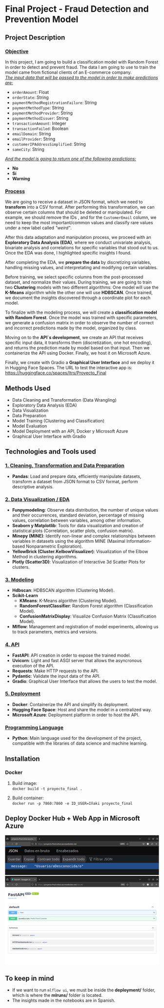 # Final Project - Fraud Detection and Prevention Model
## Project Description
### <u>Objective</u>
In this project, I am going to build a classification model with Random Forest in order to detect and prevent fraud. The data I am going to use to train the model came from fictional clients of an E-commerce company.  
_<u>The input data that will be passed to the model in order to make predictions are:</u>_
- `orderAmount`: Float
- `orderState`: String
- `paymentMethodRegistrationFailure`: String
- `paymentMethodType`: String
- `paymentMethodProvider`: String
- `paymentMethodIssuer`: String
- `transactionAmount`: Integer
- `transactionFailed`: Boolean
- `emailDomain`: String
- `emailProvider`: String
- `customerIPAddressSimplified`: String
- `sameCity`: String  

_<u>And the model is going to return one of the following predictions:</u>_
- __No__
- __Sí__
- __Warning__
### <u>Process</u>
We are going to receive a dataset in JSON format, which we need to __transform__ into a CSV format. After performing this transformation, we can observe certain columns that should be deleted or manipulated. For example, we should remove the IDs , and for the  `CustomerEmail` column, we need to keep the most important/common values and classify rare values under a new label called _"weird"_.  

After this data adaptation and manipulation process, we proceed with an __Exploratory Data Analysis (EDA)__, where we conduct univariate analysis, bivariate analysis and correlations for specific variables that stood out to us. Once the EDA was done, I highlighted specific insights I found.
 
After completing the EDA, we __prepare the data__ by discretizing variables, handling missing values, and interpretating and modifying certain variables.

Before training, we select specific columns from the post-processed dataset, and normalize their values. During training, we are going to train two __Clustering__ models with two different algorithms: One model will use the __K-Means__ algorithm while the other one will use __HDBSCAN__. Once trained, we document the insights discovered through a coordinate plot for each model. 

To finalize with the modeling process, we will create a __classification model with Random Forest__. Once the model was trained with specific parameters, we generate a confusion matrix in order to observe the number of correct and incorrect predictions made by the model, organized by class.

Moving on to the __API´s development__, we create an API that receives specific input data, it transforms them (discretization, one hot encoding), and returns the prediction made by model based on that input. Then we containerize the API using Docker. Finally, we host it on Microsoft Azure.

Finally, we create with Gradio a __Graphical User Interface__ and we deploy it in Hugging Face Spaces. The URL to test the interactive app is: https://huggingface.co/spaces/Itrs/Proyecto_Final

## Methods Used
- Data Cleaning and Transformation (Data Wrangling)
- Exploratory Data Analysis (EDA)
- Data Visualization
- Data Preparation
- Model Training (Clustering and Classification)
- Model Evaluation
- Model Deployment with an API, Docker y Microsoft Azure
- Graphical User Interface with Gradio

## Technologies and Tools used
### <ins>1. Cleaning, Transformation and Data Preparation </ins> 
- **Pandas**: Load and prepare data, efficiently manipulate datasets, transform a dataset from JSON format to CSV format, perform descriptive analysis.

### <ins>2. Data Visualization / EDA</ins>
- **Funpymodeling**: Observe data distribution, the number of unique values and their occurrences, standard deviation, percentage of missing values, correlation between variables, among other information.
- **Seaborn y Matplotlib**:  Tools for data visualization and creation of statistical plots (Correlation, scatter plots, confusion matrix).
- **Minepy (MINE)**:  Identify non-linear and complex relationships between variables in datasets using the algorithm MINE (Maximal Information-based Nonparametric Exploration).
- **YellowBrick (Cluster.KelbowVisualizer)**: Visualization of the Elbow Method in clustering algorithms.
- **Plotly (Scatter3D)**: Visualization of Interactive 3d Scatter Plots for clusters.

### <ins>3. Modeling</ins>
- **Hdbscan**: HDBSCAN algorithm (Clustering Model).
- **Scikit-Learn**
    - **KMeans**: K-Means algorithm (Clustering Model).
    - **RandomForestClassifier**: Random Forest algorithm (Classification Model).
    - **ConfusionMatrixDisplay**: Visualize Confusion Matrix (Classification Model).
- **Mlflow**: Management and registration of model experiments, allowing us to track parameters, metrics and versions.

### <ins>4. API</ins>
- **FastAPI**: API creation in order to expose the trained model.
- **Uvicorn**: Light and fast ASGI server that allows the asyncronous execution of the API.
- **Requests**: Make HTTP requests to the API.
- **Pydantic**: Validate the input data of the API.
- **Gradio**: Graphical User Interface that allows the users to test the model.

### <ins>5. Deployment</ins> 
- **Docker**: Containerize the API and simplify its deployment.
- **Hugging Face Space**: Host and share the model  in a centralized way.
- **Microsoft Azure**: Deployment platform in order to host the API.

### <ins>Programming Language</ins>
- **Python**: Main language used for the development of the project, compatible with the libraries of data science and machine learning.

## Installation
### Docker
1. Build image:  
`docker build -t proyecto_final .`

2. Build container:  
`docker run -p 7860:7860 -e ID_USER=Iñaki proyecto_final` 

## Deploy Docker Hub + Web App in Microsoft Azure 
![](imgs/DockerHub+WebApp1.png)
![/docs](imgs/DockerHub+WebApp2.png)

## To keep in mind
- If we want to run `mlflow ui`, we must be inside the __deployment/__ folder, which is where the __mlruns/__ folder is located.
- The insights made in the notebooks are in Spanish.

